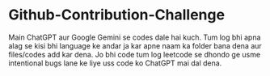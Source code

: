 # Github-Contribution-Challenge
Main ChatGPT aur Google Gemini se codes dale hai kuch. Tum log bhi apna alag se kisi bhi language ke andar ja kar apne naam ka folder bana dena aur files/codes add kar dena. Jo bhi code tum log leetcode se dhondo ge usme intentional bugs lane ke liye uss code ko ChatGPT mai dal dena.